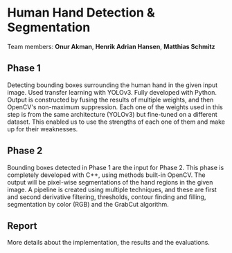 # Human Hand Detection & Segmentation 

Team members: **Onur Akman**, **Henrik Adrian Hansen**, **Matthias Schmitz**

## Phase 1
Detecting bounding boxes surrounding the human hand in the given input image. Used transfer learning with YOLOv3. Fully developed with Python.
Output is constructed by fusing the results of multiple weights, and then OpenCV's non-maximum suppression. Each one of the weights used in this step is from the same architecture (YOLOv3) but fine-tuned on a different dataset. This enabled us to use the strengths of each one of them and make up for their weaknesses.

## Phase 2

Bounding boxes detected in Phase 1 are the input for Phase 2. This phase is completely developed with C++, using methods built-in OpenCV. The output will be pixel-wise segmentations of the hand regions in the given image. A pipeline is created using multiple techniques, and these are first and second derivative filtering, thresholds, contour finding and filling, segmentation by color (RGB) and the GrabCut algorithm.

## Report
More details about the implementation, the results and the evaluations.

